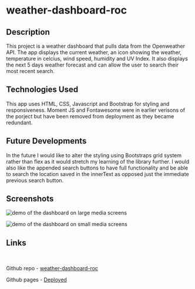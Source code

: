 # weather-dashboard-roc

## Description
This project is a weather dashboard that pulls data from the Openweather API. The app displays the current weather, an icon showing the weather, temperature in celcius, wind speed, humidity and UV Index. It also displays the next 5 days weather forecast and can allow the user to search their most recent search.

## Technologies Used 
This app uses HTML, CSS, Javascript and Bootstrap for styling and responsiveness. Moment JS and Fontawesome were in earlier verisons of the porject but have been removed from deployment as they became redundant.

## Future Developments
In the future I would like to alter the styling using Bootstraps grid system rather than flex as it would stretch my learning of the library further. I would also like the appended search buttons to have full functionality and be able to search the location saved in the innerText as opposed just the immediate previous search button.

## Screenshots
![demo of the dashboard on large media screens](screenshots/demo-one.gif)
<br>

![demo of the dashboard on small media screens](screenshots/demo-two.gif)
<br>

## Links
<br>

Github repo - [weather-dashboard-roc](https://github.com/Ryocon/weather-dashboard-roc)
<br>

Github pages - [Deployed](https://ryocon.github.io/weather-dashboard-roc/)
